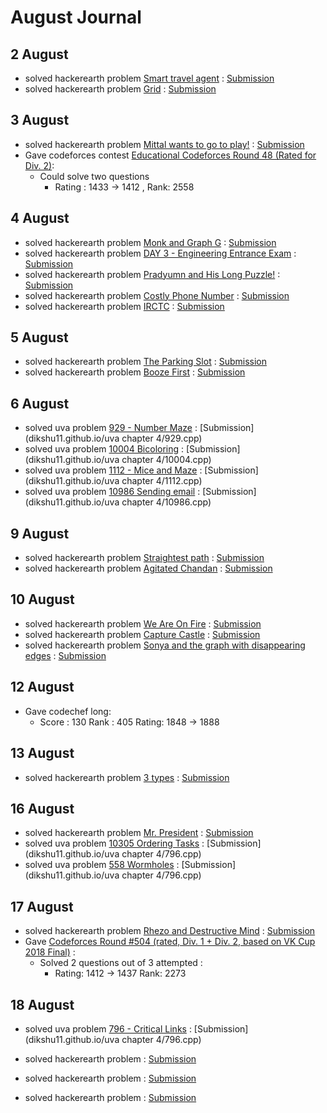 # August Journal

## 2 August

* solved hackerearth problem [Smart travel agent](https://www.hackerearth.com/practice/algorithms/graphs/shortest-path-algorithms/practice-problems/algorithm/smart-travel-agent/) : [Submission](https://www.hackerearth.com/submission/18803307/)
* solved hackerearth problem [Grid](https://www.hackerearth.com/practice/algorithms/graphs/shortest-path-algorithms/practice-problems/algorithm/robot-in-grid-b7d391f7/) : [Submission](https://www.hackerearth.com/submission/18804076/)


## 3 August

* solved hackerearth problem [Mittal wants to go to play!](https://www.hackerearth.com/practice/algorithms/graphs/shortest-path-algorithms/practice-problems/algorithm/mittal-wants-to-go-to-play/) : [Submission](https://www.hackerearth.com/submission/18840787/)
* Gave codeforces contest [Educational Codeforces Round 48 (Rated for Div. 2)](http://codeforces.com/contest/1016):
  * Could solve two questions 
    * Rating : 1433 → 1412 , Rank: 2558
    
## 4 August
* solved hackerearth problem [Monk and Graph G](https://www.hackerearth.com/practice/algorithms/graphs/shortest-path-algorithms/practice-problems/algorithm/monk-and-graph-g-codemonk-2/description/) : [Submission](https://www.hackerearth.com/submission/18860267/)
* solved hackerearth problem [ DAY 3 - Engineering Entrance Exam](https://www.hackerearth.com/practice/algorithms/graphs/shortest-path-algorithms/practice-problems/algorithm/graph-question/) : [Submission](https://www.hackerearth.com/submission/18860502/)
* solved hackerearth problem [Pradyumn and His Long Puzzle!](https://www.hackerearth.com/practice/algorithms/graphs/shortest-path-algorithms/practice-problems/algorithm/pradyumn-and-his-long-puzzle/) : [Submission](https://www.hackerearth.com/submission/18861518/)
* solved hackerearth problem [Costly Phone Number](https://www.hackerearth.com/practice/algorithms/graphs/shortest-path-algorithms/practice-problems/algorithm/costly-phone-number-december-easy-easy-medium/) : [Submission](https://www.hackerearth.com/submission/18861974/)
* solved hackerearth problem [IRCTC](https://www.hackerearth.com/practice/algorithms/graphs/shortest-path-algorithms/practice-problems/algorithm/irctc/) : [Submission](https://www.hackerearth.com/submission/18874848/)

## 5 August
* solved hackerearth problem [The Parking Slot](https://www.hackerearth.com/practice/algorithms/graphs/shortest-path-algorithms/practice-problems/algorithm/the-parking-slot-9fac40d6/) : [Submission](https://www.hackerearth.com/submission/18908095/)
* solved hackerearth problem [Booze First](https://www.hackerearth.com/practice/algorithms/graphs/shortest-path-algorithms/practice-problems/algorithm/booze-first-76e979dd/) : [Submission](https://www.hackerearth.com/submission/18908640/)

## 6 August
* solved uva problem [929 - Number Maze](https://uva.onlinejudge.org/external/9/929.pdf) :  [Submission](dikshu11.github.io/uva chapter 4/929.cpp)
* solved uva problem [10004 Bicoloring](https://uva.onlinejudge.org/external/100/10004.pdf) :  [Submission](dikshu11.github.io/uva chapter 4/10004.cpp)
* solved uva problem [1112 - Mice and Maze](https://uva.onlinejudge.org/external/11/1112.pdf) :  [Submission](dikshu11.github.io/uva chapter 4/1112.cpp)
* solved uva problem [10986 Sending email](https://uva.onlinejudge.org/external/109/10986.pdf) : [Submission](dikshu11.github.io/uva chapter 4/10986.cpp)

## 9 August
* solved hackerearth problem [ Straightest path](https://www.hackerearth.com/practice/algorithms/graphs/shortest-path-algorithms/practice-problems/algorithm/vizard-and-turns-a8c61c7e/description/) : [Submission](https://www.hackerearth.com/submission/19002319/)
* solved hackerearth problem [Agitated Chandan](https://www.hackerearth.com/practice/algorithms/graphs/breadth-first-search/practice-problems/algorithm/agitated-chandan/) : [Submission](https://www.hackerearth.com/submission/19019181/)

## 10 August
* solved hackerearth problem [ We Are On Fire](https://www.hackerearth.com/practice/algorithms/graphs/breadth-first-search/practice-problems/algorithm/we-are-on-fire/) : [Submission](https://www.hackerearth.com/submission/19029503/)
* solved hackerearth problem [Capture Castle](https://www.hackerearth.com/practice/algorithms/graphs/breadth-first-search/practice-problems/algorithm/capture-castle/) : [Submission](https://www.hackerearth.com/submission/19030095/)
* solved hackerearth problem [Sonya and the graph with disappearing edges](https://www.hackerearth.com/practice/algorithms/graphs/breadth-first-search/practice-problems/algorithm/sonya-and-the-graph-with-disappearing-edges-icpc-5/) : [Submission](https://www.hackerearth.com/submission/19031239/)

## 12 August

* Gave codechef long:
  * Score : 130 Rank : 405 Rating: 1848 -> 1888

## 13 August
* solved hackerearth problem [3 types](https://www.hackerearth.com/practice/algorithms/graphs/minimum-spanning-tree/practice-problems/algorithm/3-types/) : [Submission](https://www.hackerearth.com/submission/19142278/)

## 16 August
* solved hackerearth problem [ Mr. President](https://www.hackerearth.com/practice/algorithms/graphs/minimum-spanning-tree/practice-problems/algorithm/mr-president/description/) : [Submission](https://www.hackerearth.com/submission/19204774/)
* solved uva problem [10305 Ordering Tasks](https://uva.onlinejudge.org/external/103/10305.pdf) : [Submission](dikshu11.github.io/uva chapter 4/796.cpp)
* solved uva problem [558 Wormholes](https://uva.onlinejudge.org/external/5/558.pdf) : [Submission](dikshu11.github.io/uva chapter 4/796.cpp)

## 17 August
* solved hackerearth problem [Rhezo and Destructive Mind](https://www.hackerearth.com/practice/algorithms/graphs/articulation-points-and-bridges/practice-problems/algorithm/rhezo-and-destructive-mind/) : [Submission](https://www.hackerearth.com/submission/19243370/)
* Gave [Codeforces Round #504 (rated, Div. 1 + Div. 2, based on VK Cup 2018 Final)](http://codeforces.com/contest/1023) :
  * Solved 2 questions out of 3 attempted : 
    * Rating: 1412 → 1437  Rank: 2273
    
## 18 August

* solved uva problem [796 - Critical Links](https://uva.onlinejudge.org/external/7/796.pdf) : [Submission](dikshu11.github.io/uva chapter 4/796.cpp)

* solved hackerearth problem []() : [Submission]()
* solved hackerearth problem []() : [Submission]()
* solved hackerearth problem []() : [Submission]()

